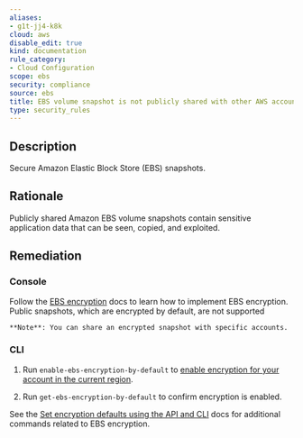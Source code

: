 ```yaml
---
aliases:
- g1t-jj4-k8k
cloud: aws
disable_edit: true
kind: documentation
rule_category:
- Cloud Configuration
scope: ebs
security: compliance
source: ebs
title: EBS volume snapshot is not publicly shared with other AWS accounts
type: security_rules
---
```


## Description

Secure Amazon Elastic Block Store (EBS) snapshots.

## Rationale

Publicly shared Amazon EBS volume snapshots contain sensitive application data that can be seen, copied, and exploited.

## Remediation

### Console

Follow the [EBS encryption][1] docs to learn how to implement EBS encryption. Public snapshots, which are encrypted by default, are not supported

    **Note**: You can share an encrypted snapshot with specific accounts.

### CLI

1. Run `enable-ebs-encryption-by-default` to [enable encryption for your account in the current region][2].

2. Run `get-ebs-encryption-by-default` to confirm encryption is enabled.

See the [Set encryption defaults using the API and CLI][3] docs for additional commands related to EBS encryption.

[1]: https://docs.aws.amazon.com/AWSEC2/latest/UserGuide/EBSEncryption.html#how-ebs-encryption-works
[2]: https://docs.aws.amazon.com/AWSEC2/latest/UserGuide/EBSEncryption.html#encryption-by-default-api
[3]: https://awscli.amazonaws.com/v2/documentation/api/latest/reference/ec2/enable-ebs-encryption-by-default.html
